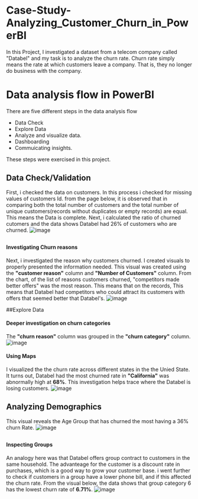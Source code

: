 # Case-Study-Analyzing_Customer_Churn_in_PowerBI
In this Project, I investigated a dataset from a telecom company called "Databel" and my task is to analyze the churn rate. Churn rate simply means the rate at which customers leave a company. That is, they no longer do business with the company.

# Data analysis flow in PowerBI
There are five different steps in the data analysis flow
* Data Check
* Explore Data
* Analyze and visualize data.
* Dashboarding
* Commuicating insights.

These steps were exercised in this project.

## Data Check/Validation
First, i checked the data on customers. In this process i checked for missing values of customers Id. from the page below, it is observed that in comparing both the total number of customers and the total number of unique customers(records without duplicates or empty records) are equal. This means the Data is complete.
Next, i calculated the ratio of churned cutomers and the data shows Databel had 26% of customers who are churned.
![image](https://github.com/Confidence20/Case-Study-Analyzing_Customer_Churn_in_PowerBI/assets/55492261/70e8c99e-3dad-4bdf-9105-12b8ccc3a51d)

##
#### Investigating Churn reasons
Next, i investigated the reason why customers churned. I created visuals to properly presented the information needed.
This visual was created using the **"customer reason"** column and **"Number of Customers"** column.
From the chart, of the list of reasons customers churned, "competitors made better offers" was the most reason. This means that on the records, This means that Databel had competitors who could attract its customers with offers that seemed better that Databel's.
![image](https://github.com/Confidence20/Case-Study-Analyzing_Customer_Churn_in_PowerBI/assets/55492261/4bee52ea-c46b-4b6c-a02a-ecd63a32392a)

##Explore Data
#### Deeper investigation on churn categories
The **"churn reason"** column was grouped in the **"churn category"** column.
![image](https://github.com/Confidence20/Case-Study-Analyzing_Customer_Churn_in_PowerBI/assets/55492261/d1d83ac1-242c-45fd-89b1-d740e7e98f4a)

#### Using Maps
I visualized the the churn rate across different states in the the Unied State. It turns out, Databel had the most churned rate in **"California"** was abnormally high at **68%**. This investigation helps trace where the Databel is losing customers.
![image](https://github.com/Confidence20/Case-Study-Analyzing_Customer_Churn_in_PowerBI/assets/55492261/ae0a019d-cfee-4b31-992d-774d6ac6bed5)

##
## Analyzing Demographics
This visual reveals the Age Group that has churned the most having a 36% churn Rate.
![image](https://github.com/Confidence20/Case-Study-Analyzing_Customer_Churn_in_PowerBI/assets/55492261/ddc9aa61-b776-49fa-9610-524481f9eb03)

##
#### Inspecting Groups
An analogy here was that Databel offers group contract to customers in the same household. The advanteage for the customer is a discount rate in purchases, which is a good way to grow your customer base.
i went further to check if customers in a group have a lower phone bill, and if this affected the churn rate.
From the visual below, the data shows that group category 6 has the lowest churn rate of **6.71%**.
![image](https://github.com/Confidence20/Case-Study-Analyzing_Customer_Churn_in_PowerBI/assets/55492261/25a5cd4f-e6c7-47d1-80af-306d90a756b0)

##
###
